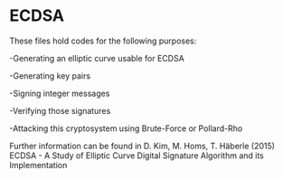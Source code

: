 # ECDSA
These files hold codes for the following purposes:

-Generating an elliptic curve usable for ECDSA

-Generating key pairs

-Signing integer messages

-Verifying those signatures

-Attacking this cryptosystem using Brute-Force or Pollard-Rho


Further information can be found in D. Kim, M. Homs, T. Häberle (2015) ECDSA - A Study of Elliptic Curve Digital Signature Algorithm and its Implementation
